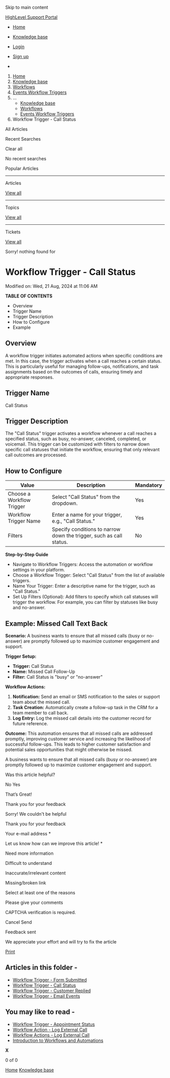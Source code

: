 Skip to main content

[ HighLevel Support Portal ](https://help.gohighlevel.com)

  * [ Home ](/support/home)
  * [ Knowledge base ](/support/solutions)

  * [Login](/support/login)
  * [Sign up](/support/signup)
  * 

  1. [Home](/support/home)
  2. [Knowledge base](/support/solutions)
  3. [Workflows](/support/solutions/48000455132)
  4. [Events Workflow Triggers](/support/solutions/folders/155000000737)
  5. ... 
     * [Knowledge base](/support/solutions)
     * [Workflows](/support/solutions/48000455132)
     * [Events Workflow Triggers](/support/solutions/folders/155000000737)
  6. Workflow Trigger - Call Status

All  Articles 

Recent Searches

Clear all

No recent searches

Popular Articles

* * *

Articles

[View all](/support/search/solutions)

* * *

Topics

[View all](/support/search/topics)

* * *

Tickets

[View all](/support/search/tickets)

Sorry! nothing found for   

# Workflow Trigger - Call Status

Modified on: Wed, 21 Aug, 2024 at 11:06 AM

**TABLE OF CONTENTS**

  * Overview
  * Trigger Name
  * Trigger Description
  * How to Configure
  * Example

## Overview

A workflow trigger initiates automated actions when specific conditions are met. In this case, the trigger activates when a call reaches a certain status. This is particularly useful for managing follow-ups, notifications, and task assignments based on the outcomes of calls, ensuring timely and appropriate responses.

## Trigger Name

Call Status

## Trigger Description

The "Call Status" trigger activates a workflow whenever a call reaches a specified status, such as busy, no-answer, canceled, completed, or voicemail. This trigger can be customized with filters to narrow down specific call statuses that initiate the workflow, ensuring that only relevant call outcomes are processed.

## How to Configure

Value| Description| Mandatory  
---|---|---  
Choose a Workflow Trigger| Select "Call Status" from the dropdown.| Yes  
Workflow Trigger Name| Enter a name for your trigger, e.g., "Call Status."| Yes  
Filters| Specify conditions to narrow down the trigger, such as call status.| No  

**Step-by-Step Guide**

  * Navigate to Workflow Triggers: Access the automation or workflow settings in your platform.
  * Choose a Workflow Trigger: Select "Call Status" from the list of available triggers.
  * Name Your Trigger: Enter a descriptive name for the trigger, such as "Call Status."
  * Set Up Filters (Optional): Add filters to specify which call statuses will trigger the workflow. For example, you can filter by statuses like busy and no-answer.

## Example: Missed Call Text Back

**Scenario:** A business wants to ensure that all missed calls (busy or no-answer) are promptly followed up to maximize customer engagement and support.

**Trigger Setup:**

  * **Trigger:** Call Status
  * **Name:** Missed Call Follow-Up
  * **Filter:** Call Status is "busy" or "no-answer"

**Workflow Actions:**

  1. **Notification:** Send an email or SMS notification to the sales or support team about the missed call.
  2. **Task Creation:** Automatically create a follow-up task in the CRM for a team member to call back.
  3. **Log Entry:** Log the missed call details into the customer record for future reference.

**Outcome:** This automation ensures that all missed calls are addressed promptly, improving customer service and increasing the likelihood of successful follow-ups. This leads to higher customer satisfaction and potential sales opportunities that might otherwise be missed.

A business wants to ensure that all missed calls (busy or no-answer) are promptly followed up to maximize customer engagement and support.

Was this article helpful?

No  Yes 

That’s Great!

Thank you for your feedback

Sorry! We couldn't be helpful

Thank you for your feedback

Your e-mail address *

Let us know how can we improve this article! *

Need more information 

Difficult to understand 

Inaccurate/irrelevant content 

Missing/broken link 

Select at least one of the reasons 

Please give your comments 

CAPTCHA verification is required. 

Cancel  Send 

Feedback sent

We appreciate your effort and will try to fix the article

[Print](javascript:print\(\))

## Articles in this folder -

  * [Workflow Trigger - Form Submitted](/support/solutions/articles/155000002550-workflow-trigger-form-submitted)
  * [Workflow Trigger - Call Status](/support/solutions/articles/155000002552-workflow-trigger-call-status)
  * [Workflow Trigger - Customer Replied](/support/solutions/articles/155000002677-workflow-trigger-customer-replied)
  * [Workflow Trigger - Email Events](/support/solutions/articles/155000002678-workflow-trigger-email-events)

## You may like to read -

  * [Workflow Trigger - Appointment Status](/support/solutions/articles/155000002619-workflow-trigger-appointment-status)
  * [Workflow Action - Log External Call](/support/solutions/articles/155000002930-workflow-action-log-external-call)
  * [Workflow Actions - Log External Call](/support/solutions/articles/155000003460-workflow-actions-log-external-call)
  * [Introduction to Workflows and Automations](/support/solutions/articles/155000002445-introduction-to-workflows-and-automations)

**X**

0 of 0 []()

[Home](/support/home) [Knowledge base](/support/solutions)
